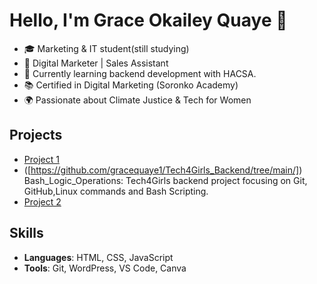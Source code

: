 
# Hello, I'm Grace Okailey Quaye 👋

- 🎓 Marketing & IT student(still studying)
- 💼 Digital Marketer | Sales Assistant
- 🌱 Currently learning backend development with HACSA.
- 📚 Certified in Digital Marketing (Soronko Academy)
- 🌍 Passionate about Climate Justice & Tech for Women

## Projects
- [Project 1]([https://github.com/gracequaye1/Tech4Girls_Backend.git])
- ([https://github.com/gracequaye1/Tech4Girls_Backend/tree/main/]) Bash_Logic_Operations: Tech4Girls backend project focusing on Git, GitHub,Linux commands and Bash Scripting.
- [Project 2]([https://github.com/gracequaye1/ATM_Machine])

## Skills
- **Languages**: HTML, CSS, JavaScript
- **Tools**: Git, WordPress, VS Code, Canva
